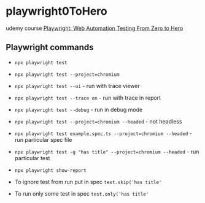 # playwright0ToHero
udemy course  [Playwright: Web Automation Testing From Zero to Hero](https://www.udemy.com/course/playwright-from-zero-to-hero/learn/lecture/39698942#overview)

## Playwright commands
- `npx playwright test`
- `npx playwright test --project=chromium`
- `npx playwright test --ui` - run with trace viewer 
- `npx playwright test --trace on` - run with trace in report
- `npx playwright test --debug` - run in debug mode
- `npx playwright test --project=chromium --headed` - not headless
- `npx playwright test example.spec.ts --project=chromium --headed` - run particular spec file
- `npx playwright test -g "has title" --project=chromium --headed` - run particular test
- `npx playwright show-report`

- To ignore test from run put in spec `test.skip('has title'`
- To run only some test in spec `test.only('has title'`
